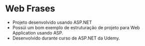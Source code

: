 Web Frases
===================================
- Projeto desenvolvido usando ASP.NET
- Possúi um bom exemplo de estruturação de projeto para Web Application usando ASP.
- Desenvolvido durante curso de ASP.NET da Udemy.